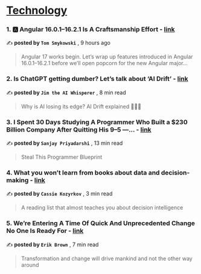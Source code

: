 
<h1><a href=https://medium.com/tag/technology/recommended target="_blank" rel="noopener noreferrer">Technology</a></h1>
<h3>1. 🅰️ Angular 16.0.1–16.2.1 Is A Craftsmanship Effort - <a href=https://medium.com/@tomaszs2/️-angular-16-0-1-16-2-1-is-a-craftsmanship-effort-337cf1435567?source=tag_recommended_feed---------0-84----------technology----------d2f848d6_c14c_4c33_88b6_74158a9cb1a7------- target="_blank" rel="noopener noreferrer">link</a></h3>

✍️ **posted by `Tom Smykowski`** <date> , 9 hours ago</date>

<blockquote>Angular 17 works begin. Let’s wrap up features introduced in Angular 16.0.1–16.2.1 before we’ll open popcorn for the new Angular major…</blockquote>

<h3>2. Is ChatGPT getting dumber? Let’s talk about ‘AI Drift’ - <a href=https://medium.com/the-generator/is-chatgpt-getting-dumber-lets-talk-about-ai-drift-58f0fc5ebad2?source=tag_recommended_feed---------1-107----------technology----------d2f848d6_c14c_4c33_88b6_74158a9cb1a7------- target="_blank" rel="noopener noreferrer">link</a></h3>

✍️ **posted by `Jim the AI Whisperer`** <date> , 8 min read</date>

<blockquote>Why is AI losing its edge? AI Drift explained 🚗💨🤖</blockquote>

<h3>3. I Spent 30 Days Studying A Programmer Who Built a $230 Billion Company After Quitting His 9–5 —… - <a href=https://medium.com/gitconnected/i-spent-30-days-studying-a-programmer-who-built-a-230-billion-company-after-quitting-his-9-5-8ff4ebbe0346?source=tag_recommended_feed---------2-85----------technology----------d2f848d6_c14c_4c33_88b6_74158a9cb1a7------- target="_blank" rel="noopener noreferrer">link</a></h3>

✍️ **posted by `Sanjay Priyadarshi`** <date> , 13 min read</date>

<blockquote>Steal This Programmer Blueprint</blockquote>

<h3>4. What you won’t learn from books about data and decision-making - <a href=https://medium.com/@kozyrkov/what-you-wont-learn-from-books-about-data-and-decision-making-48956e12bc75?source=tag_recommended_feed---------3-84----------technology----------d2f848d6_c14c_4c33_88b6_74158a9cb1a7------- target="_blank" rel="noopener noreferrer">link</a></h3>

✍️ **posted by `Cassie Kozyrkov`** <date> , 3 min read</date>

<blockquote>A reading list that almost teaches you about decision intelligence</blockquote>

<h3>5. We’re Entering A Time Of Quick And Unprecedented Change No One Is Ready For - <a href=https://medium.com/lessons-from-history/were-entering-a-time-of-quick-and-unprecedented-change-no-one-is-ready-for-16cd58b22975?source=tag_recommended_feed---------4-107----------technology----------d2f848d6_c14c_4c33_88b6_74158a9cb1a7------- target="_blank" rel="noopener noreferrer">link</a></h3>

✍️ **posted by `Erik Brown`** <date> , 7 min read</date>

<blockquote>Transformation and change will drive mankind and not the other way around</blockquote>

